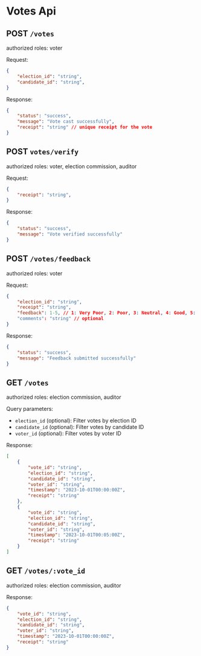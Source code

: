 # **Votes Api**

## POST `/votes`

authorized roles: voter

Request:

```json
{
    "election_id": "string",
    "candidate_id": "string",
}
```

Response:

```json
{
    "status": "success",
    "message": "Vote cast successfully",
    "receipt": "string" // unique receipt for the vote
}
```

## POST `votes/verify`

authorized roles: voter, election commission, auditor

Request:

```json
{
    "receipt": "string",
}
```

Response:

```json
{
    "status": "success",
    "message": "Vote verified successfully"
}
```

## POST `/votes/feedback`

authorized roles: voter

Request:

```json
{
    "election_id": "string",
    "receipt": "string",
    "feedback": 1-5, // 1: Very Poor, 2: Poor, 3: Neutral, 4: Good, 5: Excellent
    "comments": "string" // optional
}
```

Response:

```json
{
    "status": "success",
    "message": "Feedback submitted successfully"
}
```

## GET `/votes`

authorized roles: election commission, auditor

Query parameters:

- `election_id` (optional): Filter votes by election ID
- `candidate_id` (optional): Filter votes by candidate ID
- `voter_id` (optional): Filter votes by voter ID

Response:

```json
[
    {
        "vote_id": "string",
        "election_id": "string",
        "candidate_id": "string",
        "voter_id": "string",
        "timestamp": "2023-10-01T00:00:00Z",
        "receipt": "string"
    },
    {
        "vote_id": "string",
        "election_id": "string",
        "candidate_id": "string",
        "voter_id": "string",
        "timestamp": "2023-10-01T00:05:00Z",
        "receipt": "string"
    }
]
```

## GET `/votes/:vote_id`

authorized roles: election commission, auditor

Response:

```json
{
    "vote_id": "string",
    "election_id": "string",
    "candidate_id": "string",
    "voter_id": "string",
    "timestamp": "2023-10-01T00:00:00Z",
    "receipt": "string"
}
```
